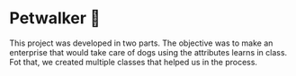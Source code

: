 # Petwalker :dog:

This project was developed in two parts. The objective was to make an enterprise that would take care of dogs using the attributes learns in class. Fot that, we created multiple classes that helped us in the process.